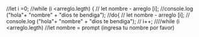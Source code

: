 //let i =0;
//while (i <arreglo.legth) {
//	let nombre - arreglo [i];
//console.log ("hola"+ "nombre" + "dios te bendiga");
//do{
//	let nombre - arreglo [i];
//	console.log ("hola"+ "nombre" + "dios te bendiga");
//	i++;
////while (i <arreglo.legth)
//let nombre = prompt (ingresa tu nombre por favor)
